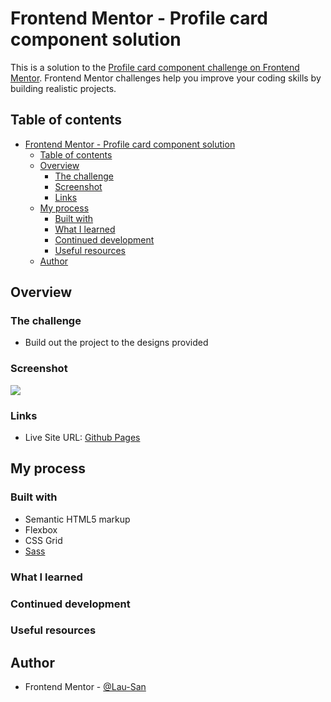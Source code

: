 # Frontend Mentor - Profile card component solution

This is a solution to the [Profile card component challenge on Frontend Mentor](https://www.frontendmentor.io/challenges/profile-card-component-cfArpWshJ). Frontend Mentor challenges help you improve your coding skills by building realistic projects. 

## Table of contents

- [Frontend Mentor - Profile card component solution](#frontend-mentor---profile-card-component-solution)
  - [Table of contents](#table-of-contents)
  - [Overview](#overview)
    - [The challenge](#the-challenge)
    - [Screenshot](#screenshot)
    - [Links](#links)
  - [My process](#my-process)
    - [Built with](#built-with)
    - [What I learned](#what-i-learned)
    - [Continued development](#continued-development)
    - [Useful resources](#useful-resources)
  - [Author](#author)

## Overview

### The challenge

- Build out the project to the designs provided

### Screenshot

![](./screenshot.jpg)

### Links

<!-- - Solution URL: [Add solution URL here](https://your-solution-url.com) -->
- Live Site URL: [Github Pages](https://lau-san.github.io/fm-profile-card/)

## My process

### Built with

- Semantic HTML5 markup
- Flexbox
- CSS Grid
- [Sass](https://sass-lang.com)

### What I learned

### Continued development

### Useful resources

## Author

- Frontend Mentor - [@Lau-San](https://www.frontendmentor.io/profile/Lau-San)
